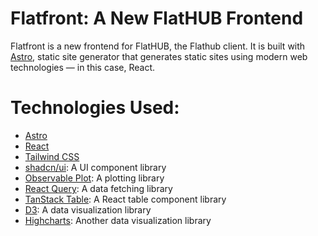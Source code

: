 # Flatfront: A New FlatHUB Frontend

Flatfront is a new frontend for FlatHUB, the Flathub client. It is built with [Astro](https://astro.build), static site generator that generates static sites using modern web technologies — in this case, React.

# Technologies Used:

- [Astro](https://astro.build)
- [React](https://reactjs.org)
- [Tailwind CSS](https://tailwindcss.com)
- [shadcn/ui](https://ui.shadcn.com/): A UI component library
- [Observable Plot](https://observablehq.com/plot/): A plotting library
- [React Query](https://react-query.tanstack.com/): A data fetching library
- [TanStack Table](https://tanstack.com/table/latest): A React table component library
- [D3](https://d3js.org/): A data visualization library
- [Highcharts](https://www.highcharts.com/): Another data visualization library
